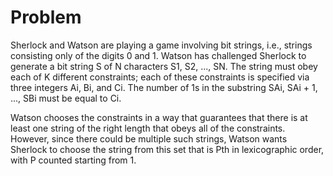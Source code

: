 # Problem

Sherlock and Watson are playing a game involving bit strings, i.e., strings consisting only of the digits 0 and 1. Watson has challenged Sherlock to generate a bit string S of N characters S1, S2, ..., SN. The string must obey each of K different constraints; each of these constraints is specified via three integers Ai, Bi, and Ci. The number of 1s in the substring SAi, SAi + 1, ..., SBi must be equal to Ci.

Watson chooses the constraints in a way that guarantees that there is at least one string of the right length that obeys all of the constraints. However, since there could be multiple such strings, Watson wants Sherlock to choose the string from this set that is Pth in lexicographic order, with P counted starting from 1.
